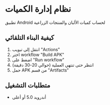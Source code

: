 # نظام إدارة الكميات

تطبيق Android لحساب كميات الألبان والمنتجات الزراعية

## كيفية البناء التلقائي

1. انتقل إلى تبويب "Actions"
2. اختر workflow "Build APK"
3. اضغط على "Run workflow"
4. انتظر حتى تنتهي العملية (حوالي 20-30 دقيقة)
5. حمل APK من قسم "Artifacts"

## متطلبات التشغيل
- أندرويد 5.0 أو أعلى
